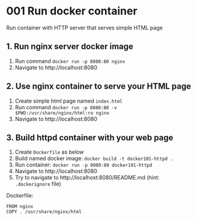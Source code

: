 # 001 Run docker container

Run container with HTTP server that serves simple HTML page

## 1. Run nginx server docker image

1. Run command `docker run -p 8080:80 nginx`
2. Navigate to http://localhost:8080

## 2. Use nginx container to serve your HTML page

1. Create simple html page named `index.html`
2. Run command `docker run -p 8080:80 -v $PWD:/usr/share/nginx/html:ro nginx`
3. Navigate to http://localhost:8080


## 3. Build httpd container with your web page

1. Create `Dockerfile` as below
2. Build named docker image: `docker build -t docker101-httpd .`
3. Run container: `docker run -p 8080:80 docker101-httpd`
4. Navigate to http://localhost:8080
5. Try to navigate to http://localhost:8080/README.md (hint: `.dockerignore` file)


Dockerfile: 

```
FROM nginx
COPY . /usr/share/nginx/html
```

